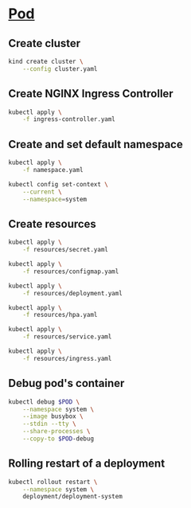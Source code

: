 # [Pod](https://kubernetes.io/docs/concepts/workloads/pods/)

## Create cluster

```bash
kind create cluster \
    --config cluster.yaml
```

## Create NGINX Ingress Controller

```bash
kubectl apply \
    -f ingress-controller.yaml
```

## Create and set default namespace

```bash
kubectl apply \
    -f namespace.yaml

kubectl config set-context \
    --current \
    --namespace=system
```

## Create resources

```bash
kubectl apply \
    -f resources/secret.yaml

kubectl apply \
    -f resources/configmap.yaml

kubectl apply \
    -f resources/deployment.yaml

kubectl apply \
    -f resources/hpa.yaml

kubectl apply \
    -f resources/service.yaml

kubectl apply \
    -f resources/ingress.yaml
```

## Debug pod's container

```bash
kubectl debug $POD \
    --namespace system \
    --image busybox \
    --stdin --tty \
    --share-processes \
    --copy-to $POD-debug
```

## Rolling restart of a deployment

```bash
kubectl rollout restart \
    --namespace system \
    deployment/deployment-system
```
